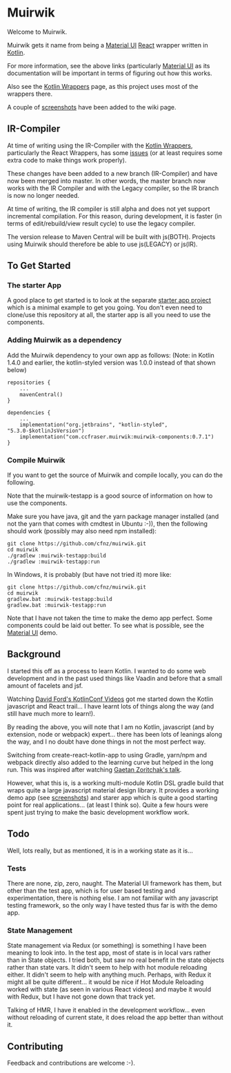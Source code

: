# Muirwik

Welcome to Muirwik.

Muirwik gets it name from being a [Material UI](https://material-ui.com/) [React](https://reactjs.org/) wrapper written 
in [Kotlin](https://kotlinlang.org/).

For more information, see the above links (particularly [Material UI](https://material-ui.com/) as its documentation 
will be important in terms of figuring out how this works.

Also see the [Kotlin Wrappers](https://github.com/JetBrains/kotlin-wrappers) page, as this project uses most of the
wrappers there.

A couple of [screenshots](https://github.com/cfnz/muirwik/wiki) have been added to the wiki page.

## IR-Compiler
At time of writing using the IR-Compiler with the [Kotlin Wrappers](https://github.com/JetBrains/kotlin-wrappers), 
particularly the  React Wrappers, has some [issues](https://kotlinlang.slack.com/archives/C0B8L3U69/p1585318146030900) 
(or at least requires some extra code to make things work properly).

These changes have been added to a new branch (IR-Compiler) and have now been merged into master. 
In other words, the master branch now works with the IR Compiler and with the Legacy compiler, so the IR branch is now no longer needed.

At time of writing, the IR compiler is still alpha and does not yet support incremental compilation. 
For this reason, during development, it is faster (in terms of edit/rebuild/view result cycle) to
use the legacy compiler. 

The version release to Maven Central will be built with js(BOTH). Projects using Muirwik should therefore be
able to use js(LEGACY) or js(IR).


## To Get Started

### The starter App
A good place to get started is to look at the separate [starter app project](https://github.com/cfnz/muirwik-starterapp) which is a minimal
example to get you going. You don't even need to clone/use this repository at all, the starter app is all you need to use the components.

### Adding Muirwik as a dependency
Add the Muirwik dependency to your own app as follows:
(Note: in Kotlin 1.4.0 and earlier, the kotlin-styled version was 1.0.0 instead of that shown below)
```
repositories {
    ...
    mavenCentral()
}

dependencies {
    ...
    implementation("org.jetbrains", "kotlin-styled", "5.3.0-$kotlinJsVersion")
    implementation("com.ccfraser.muirwik:muirwik-components:0.7.1")
}
```

### Compile Muirwik
If you want to get the source of Muirwik and compile locally, you can do the following.

Note that the muirwik-testapp is a good source of information on how to use the components.

Make sure you have java, git and the yarn package manager installed (and not the yarn that comes with cmdtest in Ubuntu :-)), 
then the following should work (possibly may also need npm installed):

    git clone https://github.com/cfnz/muirwik.git
    cd muirwik
    ./gradlew :muirwik-testapp:build
    ./gradlew :muirwik-testapp:run

In Windows, it is probably (but have not tried it) more like:

    git clone https://github.com/cfnz/muirwik.git
    cd muirwik
    gradlew.bat :muirwik-testapp:build
    gradlew.bat :muirwik-testapp:run

Note that I have not taken the time to make the demo app perfect. Some components could be
laid out better. To see what is possible, see the [Material UI](https://material-ui.com/) demo.


## Background
I started this off as a process to learn Kotlin. I wanted to do some web development and
in the past used things like Vaadin and before that a small amount of facelets and jsf. 

Watching [David Ford's KotlinConf Videos](https://www.youtube.com/watch?v=FDOECr-sT6U) got me started down the Kotlin 
javascript and React trail... I have learnt lots of things along the way (and still have much more to learn!).

By reading the above, you will note that I am no Kotlin, javascript (and by extension, node or webpack) expert... there
has been lots of leanings along the way, and I no doubt have done things in not the most perfect way.

Switching from create-react-kotlin-app to using Gradle, yarn/npm and webpack directly also added to the learning
curve but helped in the long run. This was inspired after watching [Gaetan Zoritchak's talk](https://www.youtube.com/watch?v=1Pu0TYJJ2Tw). 

However, what this is, is a working multi-module Kotlin DSL gradle build that wraps quite a large javascript material 
design library. It provides a working demo app (see [screenshots](https://github.com/cfnz/muirwik/issues/1)) and starer
app which is quite a good starting point for real applications... (at least I think so). Quite a few hours were spent 
just trying to make the basic development workflow work.

## Todo
Well, lots really, but as mentioned, it is in a working state as it is...

### Tests
There are none, zip, zero, naught. The Material UI framework has them, but other than the test app, which is for user
based testing and experimentation, there is nothing else. I am not familiar with any javascript testing framework, so 
the only way I have tested thus far is with the demo app.

### State Management
State management via Redux (or something) is something I have been meaning to look into. In the test app, most of 
state is in local vars rather than in State objects. I tried both, but saw no real benefit in the state objects rather 
than state vars. It didn't seem to help with hot module reloading either. It didn't seem to help with anything much. 
Perhaps, with Redux it might all be quite different... it would be nice if Hot Module Reloading worked with state (as 
seen in various React videos) and maybe it would with Redux, but I have not gone down that track yet.

Talking of HMR, I have it enabled in the development workflow... even without reloading of current state, it does
reload the app better than without it. 

## Contributing
Feedback and contributions are welcome :-). 


